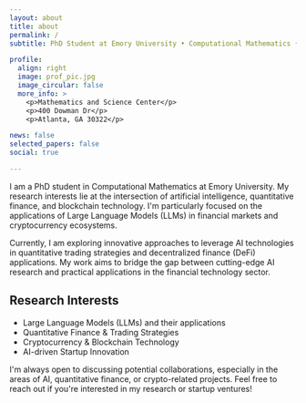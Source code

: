 ```yaml
---
layout: about
title: about
permalink: /
subtitle: PhD Student at Emory University • Computational Mathematics • AI & Finance

profile:
  align: right
  image: prof_pic.jpg
  image_circular: false
  more_info: >
    <p>Mathematics and Science Center</p>
    <p>400 Dowman Dr</p>
    <p>Atlanta, GA 30322</p>

news: false
selected_papers: false
social: true

---
```


I am a PhD student in Computational Mathematics at Emory University. My research interests lie at the intersection of artificial intelligence, quantitative finance, and blockchain technology. I'm particularly focused on the applications of Large Language Models (LLMs) in financial markets and cryptocurrency ecosystems.

Currently, I am exploring innovative approaches to leverage AI technologies in quantitative trading strategies and decentralized finance (DeFi) applications. My work aims to bridge the gap between cutting-edge AI research and practical applications in the financial technology sector.

## Research Interests
- Large Language Models (LLMs) and their applications
- Quantitative Finance & Trading Strategies
- Cryptocurrency & Blockchain Technology
- AI-driven Startup Innovation

I'm always open to discussing potential collaborations, especially in the areas of AI, quantitative finance, or crypto-related projects. Feel free to reach out if you're interested in my research or startup ventures!
